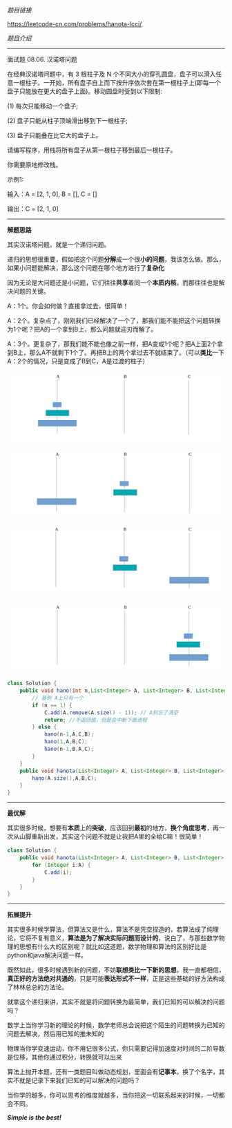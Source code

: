*题目链接*
 
 https://leetcode-cn.com/problems/hanota-lcci/

*题目介绍*
********************************
面试题 08.06. 汉诺塔问题

在经典汉诺塔问题中，有 3 根柱子及 N 个不同大小的穿孔圆盘，盘子可以滑入任意一根柱子。一开始，所有盘子自上而下按升序依次套在第一根柱子上(即每一个盘子只能放在更大的盘子上面)。移动圆盘时受到以下限制:
 
(1) 每次只能移动一个盘子;
 
(2) 盘子只能从柱子顶端滑出移到下一根柱子;

(3) 盘子只能叠在比它大的盘子上。

请编写程序，用栈将所有盘子从第一根柱子移到最后一根柱子。

你需要原地修改栈。

示例1:

 输入：A = [2, 1, 0], B = [], C = []
 
 输出：C = [2, 1, 0]

********************************
**解题思路**

其实汉诺塔问题，就是一个递归问题。

递归的思想很重要，假如把这个问题**分解**成一个很**小的问题**，我该怎么做。那么，如果小问题能解决，那么这个问题在哪个地方进行了**复杂化**

因为无论是大问题还是小问题，它们往往**共享**着同一个**本质内核**，而那往往也是解决问题的关键。

A：1个。你会如何做？直接拿过去，很简单！

A：2个。复杂点了，刚刚我们已经解决了一个了，那我们能不能把这个问题转换为1个呢？把A的一个拿到B上，那么问题就迎刃而解了。

A：3个。更复杂了，那我们能不能也像之前一样，把A变成1个呢？把A上面2个拿到B上，那么A不就剩下1个了。再把B上的两个拿过去不就结束了。（可以**类比**一下A：2个的情况，只是变成了B到C，A是过渡的柱子）

![](https://github.com/sherlcok314159/leetcode-java/blob/main/Images/hano_init.png)

![](https://github.com/sherlcok314159/leetcode-java/blob/main/Images/hano_2.png)

![](https://github.com/sherlcok314159/leetcode-java/blob/main/Images/hano_3.png)

![](https://github.com/sherlcok314159/leetcode-java/blob/main/Images/hano_4.png)

```java
class Solution {
    public void hano(int n,List<Integer> A, List<Integer> B, List<Integer> C) {
        // 基例 A上只有一个
        if (n == 1) {
            C.add(A.remove(A.size() - 1)); // A别忘了清空
            return; //不返回值，但是会中断下面进程
        } else {
            hano(n-1,A,C,B);
            hano(1,A,B,C);
            hano(n-1,B,A,C);
        }
    }
    public void hanota(List<Integer> A, List<Integer> B, List<Integer> C) {
        hano(A.size(),A,B,C);
    }
}
```

***

**最优解**

其实很多时候，想要有**本质**上的**突破**，应该回到**最初**的地方，**换个角度思考**，再一次从山脚重新出发，其实这个问题不就是让我把A里的全给C嘛！很简单！
```java
class Solution {
    public void hanota(List<Integer> A, List<Integer> B, List<Integer> C) {
        for (Integer i:A) {
            C.add(i);
        }
    }
}
```

****

**拓展提升**

其实很多时候学算法，但算法又是什么，算法不是凭空捏造的，若算法成了纯理论，它将不复有意义，**算法是为了解决实际问题而设计的**，说白了，与那些数学物理的思想有什么大的区别呢？就比如这道题，数学物理和算法的区别好比是python和java解决问题一样。

既然如此，很多时候遇到新的问题，不妨**联想类比一下新的思想**，我一直都相信，**真正好的方法绝对共通的**，只是可能**表达形式不一样**，正是这些基础的好方法构成了林林总总的方法论。

就拿这个递归来讲，其实不就是将问题转换为最简单，我们已知的可以解决的问题吗？

数学上当你学习新的理论的时候，数学老师总会说把这个陌生的问题转换为已知的问题去解决，然后用已知的推未知的

物理当你学变速运动，你不用记很多公式，你只需要记得加速度对时间的二阶导数是位移，其他你通过积分，转换就可以出来

算法上抛开本题，还有一类题目叫做动态规划，里面会有**记事本**，换了个名字，其实不就是记录下来我们已知的可以解决的问题吗？

当你学的越多，你可以思考的维度就越多，当你把这一切联系起来的时候，一切都会不同。

***Simple is the best!***